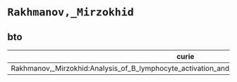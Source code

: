 # `Rakhmanov,_Mirzokhid`

## bto

| curie                                                                                                |   usages | nodes                                             |
|------------------------------------------------------------------------------------------------------|----------|---------------------------------------------------|
| Rakhmanov,_Mirzokhid:Analysis_of_B_lymphocyte_activation_and_differentiation_by_expression_profiling |        1 | [BTO:0003104](https://bioregistry.io/BTO:0003104) |

